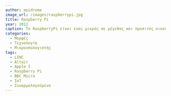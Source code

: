 ```yaml
---
author: epidrome
image_url: /images/raspberrypi.jpg
title: Raspberry Pi
year: 2012
caption: To RaspberryPi είναι ένας μικρός σε μέγεθος και προσιτός οικονομικά υπολογιστής, με έμφαση στην εκμάθηση προγραμματισμού από νέους χρήστες και ειδικά από παιδιά, που συνδέεται απευθείας στην τηλεόραση του χρήστη. Η δυνατότητα του για διασύνδεση με εξωτερικές συσκευές τον έκανε δημοφιλή πέρα από την εκπαίδευση σε πολλούς χομπίστες καθώς και στο διαδίκτυο των πραγμάτων.
categories:
  - Μορφές
  - Τεχνολογία
  - Μικρουπολογιστής
tags:
  - LINC
  - Altair
  - Apple I
  - Raspberry Pi
  - BBC Micro
  - IoT
  - Συναρμολογούμενο
---
```

